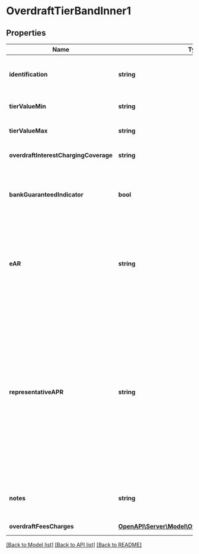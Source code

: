 # OverdraftTierBandInner1

## Properties
Name | Type | Description | Notes
------------ | ------------- | ------------- | -------------
**identification** | **string** | Unique and unambiguous identification of a  Tier Band for a overdraft. | [optional] 
**tierValueMin** | **string** | Minimum value of Overdraft Tier/Band | 
**tierValueMax** | **string** | Maximum value of Overdraft Tier/Band | [optional] 
**overdraftInterestChargingCoverage** | **string** | Interest charged on whole amount or tiered/banded | [optional] 
**bankGuaranteedIndicator** | **bool** | Indicates that a bank provides the overdraft limit up to TierValueMIn to all customers automatically | [optional] 
**eAR** | **string** | EAR means Effective Annual Rate and/or Equivalent Annual Rate (frequently used interchangeably), being the actual annual interest rate of an Overdraft. | [optional] 
**representativeAPR** | **string** | An annual percentage rate (APR) is the annual rate charged for borrowing or earned through an investment. APR is expressed as a percentage that represents the actual yearly cost of funds over the term of a loan. This includes any fees or additional costs associated with the transaction but does not take compounding into account. | [optional] 
**notes** | **string** | Optional additional notes to supplement the Tier/band details | [optional] 
**overdraftFeesCharges** | [**OpenAPI\Server\Model\OverdraftFeesChargesInner2**](OverdraftFeesChargesInner2.md) | Overdraft fees and charges | [optional] 

[[Back to Model list]](../README.md#documentation-for-models) [[Back to API list]](../README.md#documentation-for-api-endpoints) [[Back to README]](../README.md)


